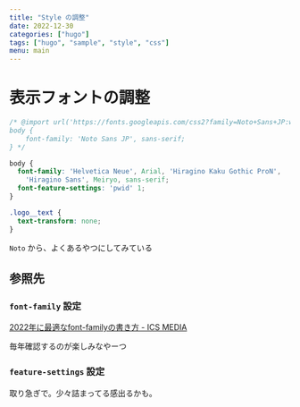 ```yaml
---
title: "Style の調整"
date: 2022-12-30
categories: ["hugo"]
tags: ["hugo", "sample", "style", "css"]
menu: main
---
```



# 表示フォントの調整

```custom.css
/* @import url('https://fonts.googleapis.com/css2?family=Noto+Sans+JP:wght@100;300&display=swap');
body {
    font-family: 'Noto Sans JP', sans-serif;
} */

body {
  font-family: 'Helvetica Neue', Arial, 'Hiragino Kaku Gothic ProN',
    'Hiragino Sans', Meiryo, sans-serif;
  font-feature-settings: 'pwid' 1;
}

.logo__text {
  text-transform: none;
}

```

`Noto` から、よくあるやつにしてみている

## 参照先

### `font-family` 設定

[2022年に最適なfont-familyの書き方 - ICS MEDIA](https://ics.media/entry/200317/)

毎年確認するのが楽しみなやーつ

### `feature-settings` 設定

取り急ぎで。少々詰まってる感出るかも。
